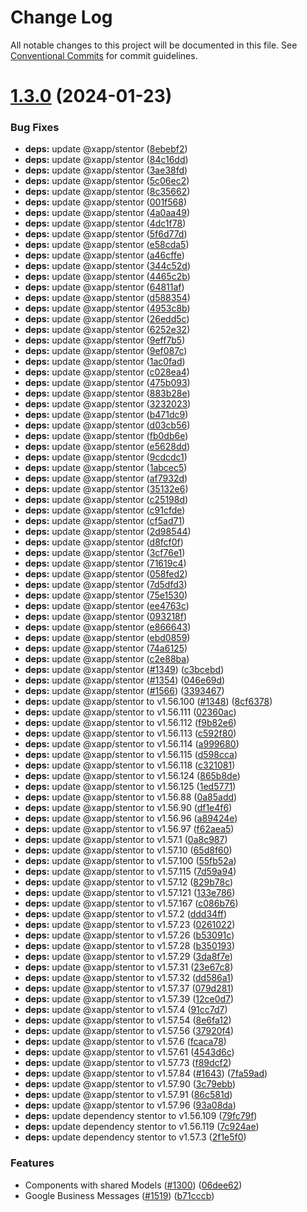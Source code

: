 # Change Log

All notable changes to this project will be documented in this file.
See [Conventional Commits](https://conventionalcommits.org) for commit guidelines.

# [1.3.0](https://github.com/xapp-ai/oc-studio-starter/compare/v1.2.5...v1.3.0) (2024-01-23)


### Bug Fixes

* **deps:** update @xapp/stentor ([8ebebf2](https://github.com/xapp-ai/oc-studio-starter/commit/8ebebf271bb9a51c91dc3c29f645602c18c19c73))
* **deps:** update @xapp/stentor ([84c16dd](https://github.com/xapp-ai/oc-studio-starter/commit/84c16ddb4795806a7cd10a4435da0a7699a3bb46))
* **deps:** update @xapp/stentor ([3ae38fd](https://github.com/xapp-ai/oc-studio-starter/commit/3ae38fdbdbc05308ef0c7b0ccde8312bad7a1a04))
* **deps:** update @xapp/stentor ([5c06ec2](https://github.com/xapp-ai/oc-studio-starter/commit/5c06ec284c4b4988b0fc64629ed867e600d1a1c8))
* **deps:** update @xapp/stentor ([8c35662](https://github.com/xapp-ai/oc-studio-starter/commit/8c35662e770f764b2b268cadcc382a687ac7a936))
* **deps:** update @xapp/stentor ([001f568](https://github.com/xapp-ai/oc-studio-starter/commit/001f56856df06fc222fe27b8a4bc0363c047177a))
* **deps:** update @xapp/stentor ([4a0aa49](https://github.com/xapp-ai/oc-studio-starter/commit/4a0aa498658c678312e80bc5c1491bfb07869cb7))
* **deps:** update @xapp/stentor ([4dc1f78](https://github.com/xapp-ai/oc-studio-starter/commit/4dc1f78281a76e66118cf2221d37f5bbf802251d))
* **deps:** update @xapp/stentor ([5f6d77d](https://github.com/xapp-ai/oc-studio-starter/commit/5f6d77d289143e385be1e58c07f7abb5906ea0a8))
* **deps:** update @xapp/stentor ([e58cda5](https://github.com/xapp-ai/oc-studio-starter/commit/e58cda5e0c12b81cbd5607bdc5d7ffa0f49a2252))
* **deps:** update @xapp/stentor ([a46cffe](https://github.com/xapp-ai/oc-studio-starter/commit/a46cffe90fce9804f70435a5bd5bb2981322549b))
* **deps:** update @xapp/stentor ([344c52d](https://github.com/xapp-ai/oc-studio-starter/commit/344c52d1c8c89dec3606be2c7884fdbd785ecf36))
* **deps:** update @xapp/stentor ([4465c2b](https://github.com/xapp-ai/oc-studio-starter/commit/4465c2b532fd6e31983535d949055110314a4546))
* **deps:** update @xapp/stentor ([64811af](https://github.com/xapp-ai/oc-studio-starter/commit/64811afdf83cf28649e07ab8366cbc1faf67ddd1))
* **deps:** update @xapp/stentor ([d588354](https://github.com/xapp-ai/oc-studio-starter/commit/d588354a2cea23f4fc4ca9a9e264cf18b3c89670))
* **deps:** update @xapp/stentor ([4953c8b](https://github.com/xapp-ai/oc-studio-starter/commit/4953c8beb85d385e49ed114c5feb625d4f8b695f))
* **deps:** update @xapp/stentor ([26edd5c](https://github.com/xapp-ai/oc-studio-starter/commit/26edd5c1bd7d8c2dc98447f80d14a98c84170d57))
* **deps:** update @xapp/stentor ([6252e32](https://github.com/xapp-ai/oc-studio-starter/commit/6252e3235ca3755ea9b943930256c748c277ea2b))
* **deps:** update @xapp/stentor ([9eff7b5](https://github.com/xapp-ai/oc-studio-starter/commit/9eff7b5eae31598174d6b82e0c326190fb7b991d))
* **deps:** update @xapp/stentor ([9ef087c](https://github.com/xapp-ai/oc-studio-starter/commit/9ef087cc03ddf8fd1bf7fd760f22ce8542e009da))
* **deps:** update @xapp/stentor ([1ac0fad](https://github.com/xapp-ai/oc-studio-starter/commit/1ac0fad8364dd50e9e2e24dda71d70aa28423f4d))
* **deps:** update @xapp/stentor ([c028ea4](https://github.com/xapp-ai/oc-studio-starter/commit/c028ea417006c05570dc75bfbd4fdf4a9c6da623))
* **deps:** update @xapp/stentor ([475b093](https://github.com/xapp-ai/oc-studio-starter/commit/475b09355755a1eba5cfb615bb65f214e32aa7b5))
* **deps:** update @xapp/stentor ([883b28e](https://github.com/xapp-ai/oc-studio-starter/commit/883b28ed85e6a891b6fc6f9bcce23e8057c8cb10))
* **deps:** update @xapp/stentor ([3232023](https://github.com/xapp-ai/oc-studio-starter/commit/323202378340b71a2f2ac5748a3921b2426aedff))
* **deps:** update @xapp/stentor ([b471dc9](https://github.com/xapp-ai/oc-studio-starter/commit/b471dc9f83ee908bc0a6e3075222b8e91f1f2cb7))
* **deps:** update @xapp/stentor ([d03cb56](https://github.com/xapp-ai/oc-studio-starter/commit/d03cb56e622ce2c2438be4ca38c8da8768f4da99))
* **deps:** update @xapp/stentor ([fb0db6e](https://github.com/xapp-ai/oc-studio-starter/commit/fb0db6e17e44526f40661b7a43592d06f38b4202))
* **deps:** update @xapp/stentor ([e5628dd](https://github.com/xapp-ai/oc-studio-starter/commit/e5628dde350eb964dd085e5b6ab15fe0149341ae))
* **deps:** update @xapp/stentor ([9cdcdc1](https://github.com/xapp-ai/oc-studio-starter/commit/9cdcdc1100ff016cc38fdbb48a4bd8a950f22d50))
* **deps:** update @xapp/stentor ([1abcec5](https://github.com/xapp-ai/oc-studio-starter/commit/1abcec55345af28cd61681a4d29930da7a6cccba))
* **deps:** update @xapp/stentor ([af7932d](https://github.com/xapp-ai/oc-studio-starter/commit/af7932dd55c1c24cc9134f764248c3bc3ace7edf))
* **deps:** update @xapp/stentor ([35132e6](https://github.com/xapp-ai/oc-studio-starter/commit/35132e63111a7f29438af600f5898980ccecba64))
* **deps:** update @xapp/stentor ([c25198d](https://github.com/xapp-ai/oc-studio-starter/commit/c25198d4192f1f5b5b4531cd44a2cf8c5b66ded4))
* **deps:** update @xapp/stentor ([c91cfde](https://github.com/xapp-ai/oc-studio-starter/commit/c91cfdecbcc33fee3ec3000871d8045aaeccc1f2))
* **deps:** update @xapp/stentor ([cf5ad71](https://github.com/xapp-ai/oc-studio-starter/commit/cf5ad71181e97cb8119a821ff23dd80c761ff9d6))
* **deps:** update @xapp/stentor ([2d98544](https://github.com/xapp-ai/oc-studio-starter/commit/2d985449f9c1dfa5667bdcdd4e23fe874f906d97))
* **deps:** update @xapp/stentor ([d8fcf0f](https://github.com/xapp-ai/oc-studio-starter/commit/d8fcf0fcc9e647f441786e44f4107cc87ba16332))
* **deps:** update @xapp/stentor ([3cf76e1](https://github.com/xapp-ai/oc-studio-starter/commit/3cf76e125fc649938304afd02f56bac8cd2c19ba))
* **deps:** update @xapp/stentor ([71619c4](https://github.com/xapp-ai/oc-studio-starter/commit/71619c4d1e9590e2623e0f4049aa23b52401c418))
* **deps:** update @xapp/stentor ([058fed2](https://github.com/xapp-ai/oc-studio-starter/commit/058fed2ed11b825d6ac23b01345c9c96717b2e46))
* **deps:** update @xapp/stentor ([7d5dfd3](https://github.com/xapp-ai/oc-studio-starter/commit/7d5dfd3fad36160d7b977bc5479e1da49d5d8289))
* **deps:** update @xapp/stentor ([75e1530](https://github.com/xapp-ai/oc-studio-starter/commit/75e1530f2d39435aff9613a65afc371da416528c))
* **deps:** update @xapp/stentor ([ee4763c](https://github.com/xapp-ai/oc-studio-starter/commit/ee4763c76e811f481ad2a7e0623038e0c3ea2541))
* **deps:** update @xapp/stentor ([093218f](https://github.com/xapp-ai/oc-studio-starter/commit/093218f4db5a66d840f9fd993e3880ccec9fb6a5))
* **deps:** update @xapp/stentor ([e866643](https://github.com/xapp-ai/oc-studio-starter/commit/e866643b8db15020cba2ce3d39cbac361a72c628))
* **deps:** update @xapp/stentor ([ebd0859](https://github.com/xapp-ai/oc-studio-starter/commit/ebd085906d0f634cf4f60cc036f0064642260e40))
* **deps:** update @xapp/stentor ([74a6125](https://github.com/xapp-ai/oc-studio-starter/commit/74a6125c8fc452edd5c1d24ff3a9a87282574b37))
* **deps:** update @xapp/stentor ([c2e88ba](https://github.com/xapp-ai/oc-studio-starter/commit/c2e88baa05ac457f82e478ca74e5a87b098e0b23))
* **deps:** update @xapp/stentor ([#1349](https://github.com/xapp-ai/oc-studio-starter/issues/1349)) ([c3bcebd](https://github.com/xapp-ai/oc-studio-starter/commit/c3bcebdfa838a5f79ba440422db634869331169c))
* **deps:** update @xapp/stentor ([#1354](https://github.com/xapp-ai/oc-studio-starter/issues/1354)) ([046e69d](https://github.com/xapp-ai/oc-studio-starter/commit/046e69daa9d1d9c2383c9a04b914690ddd40f449))
* **deps:** update @xapp/stentor ([#1566](https://github.com/xapp-ai/oc-studio-starter/issues/1566)) ([3393467](https://github.com/xapp-ai/oc-studio-starter/commit/3393467b488b6e69b1d9bf10bea945b03ca649c4))
* **deps:** update @xapp/stentor to v1.56.100 ([#1348](https://github.com/xapp-ai/oc-studio-starter/issues/1348)) ([8cf6378](https://github.com/xapp-ai/oc-studio-starter/commit/8cf637879954e363bc204492d5f66832a9cb4d8a))
* **deps:** update @xapp/stentor to v1.56.111 ([02360ac](https://github.com/xapp-ai/oc-studio-starter/commit/02360ac852494cb745837973aa0c3338a485e6a0))
* **deps:** update @xapp/stentor to v1.56.112 ([f9b82e6](https://github.com/xapp-ai/oc-studio-starter/commit/f9b82e64566b8024ae56f8cf07b4e7b4ae55fc5b))
* **deps:** update @xapp/stentor to v1.56.113 ([c592f80](https://github.com/xapp-ai/oc-studio-starter/commit/c592f80c8b37cb9d2d8db8a0ff0ff1637d02e036))
* **deps:** update @xapp/stentor to v1.56.114 ([a999680](https://github.com/xapp-ai/oc-studio-starter/commit/a9996800af6b55c6ad2527c959b49716c0ab8b72))
* **deps:** update @xapp/stentor to v1.56.115 ([d598cca](https://github.com/xapp-ai/oc-studio-starter/commit/d598ccacfdfcca7e622b09474f4391d1482a317a))
* **deps:** update @xapp/stentor to v1.56.118 ([c321081](https://github.com/xapp-ai/oc-studio-starter/commit/c321081c251b260f1b56389559b61b7c97f2dc59))
* **deps:** update @xapp/stentor to v1.56.124 ([865b8de](https://github.com/xapp-ai/oc-studio-starter/commit/865b8de8fa7f1a552f37d922f6c1c6d23b7ab45e))
* **deps:** update @xapp/stentor to v1.56.125 ([1ed5771](https://github.com/xapp-ai/oc-studio-starter/commit/1ed577148dd550ca1585fb8cddf3396a85cecd55))
* **deps:** update @xapp/stentor to v1.56.88 ([0a85add](https://github.com/xapp-ai/oc-studio-starter/commit/0a85add9a8b5428a7dea1cfb4b881019801c1ef1))
* **deps:** update @xapp/stentor to v1.56.90 ([df1e4f6](https://github.com/xapp-ai/oc-studio-starter/commit/df1e4f62abcff8a1279b73e6b076e0fec435a5e4))
* **deps:** update @xapp/stentor to v1.56.96 ([a89424e](https://github.com/xapp-ai/oc-studio-starter/commit/a89424ec83c879dc107dac89e65736a596c8f207))
* **deps:** update @xapp/stentor to v1.56.97 ([f62aea5](https://github.com/xapp-ai/oc-studio-starter/commit/f62aea50f5e23ba1fe93874c5ee820a20bfeeee7))
* **deps:** update @xapp/stentor to v1.57.1 ([0a8c987](https://github.com/xapp-ai/oc-studio-starter/commit/0a8c987bb67c0f9f195730f3ce226a5e5b7b5f5e))
* **deps:** update @xapp/stentor to v1.57.10 ([65d8f60](https://github.com/xapp-ai/oc-studio-starter/commit/65d8f60f3d310c5b3b1a4095bb0fb3a37eee742a))
* **deps:** update @xapp/stentor to v1.57.100 ([55fb52a](https://github.com/xapp-ai/oc-studio-starter/commit/55fb52a6acd7daba8e7b46747514543088ba33ad))
* **deps:** update @xapp/stentor to v1.57.115 ([7d59a94](https://github.com/xapp-ai/oc-studio-starter/commit/7d59a9405fe945b3891ef21ce7288cb327b8198e))
* **deps:** update @xapp/stentor to v1.57.12 ([829b78c](https://github.com/xapp-ai/oc-studio-starter/commit/829b78cfc5df78be481d502c00507f7f80ec4b85))
* **deps:** update @xapp/stentor to v1.57.121 ([133e786](https://github.com/xapp-ai/oc-studio-starter/commit/133e78632ef31d813b62cd346d44d2e308be13e5))
* **deps:** update @xapp/stentor to v1.57.167 ([c086b76](https://github.com/xapp-ai/oc-studio-starter/commit/c086b76863c9da487dbbf8baff91a2a4876af89b))
* **deps:** update @xapp/stentor to v1.57.2 ([ddd34ff](https://github.com/xapp-ai/oc-studio-starter/commit/ddd34ff83e46bf0d826541891bf21a28b47d5dea))
* **deps:** update @xapp/stentor to v1.57.23 ([0261022](https://github.com/xapp-ai/oc-studio-starter/commit/0261022295981ec1eee490842f12858527c6ca25))
* **deps:** update @xapp/stentor to v1.57.26 ([b53091c](https://github.com/xapp-ai/oc-studio-starter/commit/b53091c99f7f47d0d2389f7d920a1bd0ec66c1be))
* **deps:** update @xapp/stentor to v1.57.28 ([b350193](https://github.com/xapp-ai/oc-studio-starter/commit/b350193d906e9fc9f7f83bd552b80256662164b1))
* **deps:** update @xapp/stentor to v1.57.29 ([3da8f7e](https://github.com/xapp-ai/oc-studio-starter/commit/3da8f7e97612c3a3b00284e16f9725d4506ebe7a))
* **deps:** update @xapp/stentor to v1.57.31 ([23e67c8](https://github.com/xapp-ai/oc-studio-starter/commit/23e67c8b827e01ac5044d1ecf97fa45bc76c5bd8))
* **deps:** update @xapp/stentor to v1.57.32 ([dd586a1](https://github.com/xapp-ai/oc-studio-starter/commit/dd586a1f136c8393888d440162a73539933317d2))
* **deps:** update @xapp/stentor to v1.57.37 ([079d281](https://github.com/xapp-ai/oc-studio-starter/commit/079d2811a9fa321e2de1bca1f074599a36a12378))
* **deps:** update @xapp/stentor to v1.57.39 ([12ce0d7](https://github.com/xapp-ai/oc-studio-starter/commit/12ce0d7dbc4a1686bd072d6746f6b9750f401024))
* **deps:** update @xapp/stentor to v1.57.4 ([91cc7d7](https://github.com/xapp-ai/oc-studio-starter/commit/91cc7d75e9e32b75cf7ff563fda47ac32ad26f44))
* **deps:** update @xapp/stentor to v1.57.54 ([8e6fa12](https://github.com/xapp-ai/oc-studio-starter/commit/8e6fa124cac5c9fcd3f197e88fee9224d1e0a00b))
* **deps:** update @xapp/stentor to v1.57.56 ([37920f4](https://github.com/xapp-ai/oc-studio-starter/commit/37920f4d8394d60cccbca4d53ee33b3db50c6563))
* **deps:** update @xapp/stentor to v1.57.6 ([fcaca78](https://github.com/xapp-ai/oc-studio-starter/commit/fcaca78117ff8843105b714d6b9277ca1182903d))
* **deps:** update @xapp/stentor to v1.57.61 ([4543d6c](https://github.com/xapp-ai/oc-studio-starter/commit/4543d6c9df9b59ba65bb66afdb546731f639cd60))
* **deps:** update @xapp/stentor to v1.57.73 ([f89dcf2](https://github.com/xapp-ai/oc-studio-starter/commit/f89dcf2a04faafc8c244e4ba299e7833e84580ef))
* **deps:** update @xapp/stentor to v1.57.84 ([#1643](https://github.com/xapp-ai/oc-studio-starter/issues/1643)) ([7fa59ad](https://github.com/xapp-ai/oc-studio-starter/commit/7fa59ad090df74858495a5b9a862bf5d861dcc3c))
* **deps:** update @xapp/stentor to v1.57.90 ([3c79ebb](https://github.com/xapp-ai/oc-studio-starter/commit/3c79ebb859b1444cfc02bd0c1139fc1914947aaa))
* **deps:** update @xapp/stentor to v1.57.91 ([86c581d](https://github.com/xapp-ai/oc-studio-starter/commit/86c581dd7d9397ed621140f97c2811ff9072dde8))
* **deps:** update @xapp/stentor to v1.57.96 ([93a08da](https://github.com/xapp-ai/oc-studio-starter/commit/93a08da736c8a8699ca6a32dec4008fbedb1caeb))
* **deps:** update dependency stentor to v1.56.109 ([79fc79f](https://github.com/xapp-ai/oc-studio-starter/commit/79fc79fea8bfc1745e524dc8fab1e80a70afc7b9))
* **deps:** update dependency stentor to v1.56.119 ([7c924ae](https://github.com/xapp-ai/oc-studio-starter/commit/7c924ae7e58566fbd9191f030fd5ff7b7992bfff))
* **deps:** update dependency stentor to v1.57.3 ([2f1e5f0](https://github.com/xapp-ai/oc-studio-starter/commit/2f1e5f081605b72bd85992f49c0f51d2dc4507d1))


### Features

* Components with shared Models ([#1300](https://github.com/xapp-ai/oc-studio-starter/issues/1300)) ([06dee62](https://github.com/xapp-ai/oc-studio-starter/commit/06dee6206c5d5ce78b6190cc4ad1842f1969a872))
* Google Business Messages ([#1519](https://github.com/xapp-ai/oc-studio-starter/issues/1519)) ([b71cccb](https://github.com/xapp-ai/oc-studio-starter/commit/b71cccbdf130763bc38a41080bf57deedaf4aa56))
